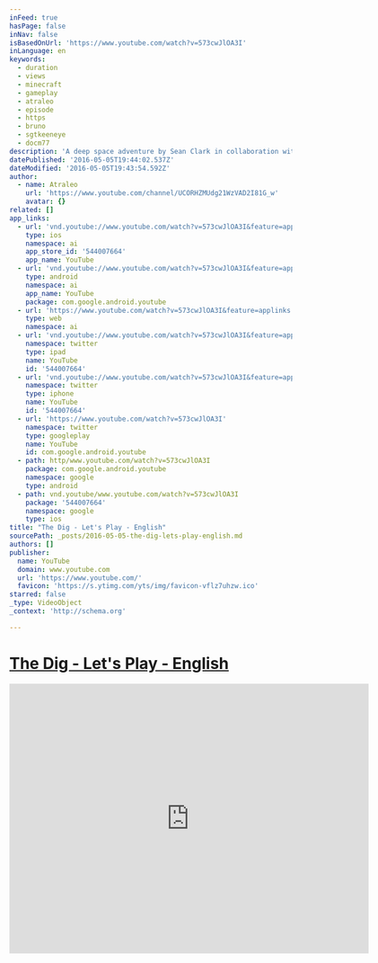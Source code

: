 ```yaml
---
inFeed: true
hasPage: false
inNav: false
isBasedOnUrl: 'https://www.youtube.com/watch?v=573cwJlOA3I'
inLanguage: en
keywords:
  - duration
  - views
  - minecraft
  - gameplay
  - atraleo
  - episode
  - https
  - bruno
  - sgtkeeneye
  - docm77
description: 'A deep space adventure by Sean Clark in collaboration with filmmaker Steven Spielberg.  A radio telescope in Borneo detects the approach of a large asteroid on a collision course with Earth; authorities dub it "Attila" after the ancient conqueror Attila the Hun. Scientists determine explosives planted on the surface of the asteroid may divert it into a stable orbit around Earth. A five-person expedition use the Space Shuttle Atlantis to rendezvous with the asteroid and plant the charges.'
datePublished: '2016-05-05T19:44:02.537Z'
dateModified: '2016-05-05T19:43:54.592Z'
author:
  - name: Atraleo
    url: 'https://www.youtube.com/channel/UCORHZMUdg21WzVAD2I81G_w'
    avatar: {}
related: []
app_links:
  - url: 'vnd.youtube://www.youtube.com/watch?v=573cwJlOA3I&feature=applinks'
    type: ios
    namespace: ai
    app_store_id: '544007664'
    app_name: YouTube
  - url: 'vnd.youtube://www.youtube.com/watch?v=573cwJlOA3I&feature=applinks'
    type: android
    namespace: ai
    app_name: YouTube
    package: com.google.android.youtube
  - url: 'https://www.youtube.com/watch?v=573cwJlOA3I&feature=applinks'
    type: web
    namespace: ai
  - url: 'vnd.youtube://www.youtube.com/watch?v=573cwJlOA3I&feature=applinks'
    namespace: twitter
    type: ipad
    name: YouTube
    id: '544007664'
  - url: 'vnd.youtube://www.youtube.com/watch?v=573cwJlOA3I&feature=applinks'
    namespace: twitter
    type: iphone
    name: YouTube
    id: '544007664'
  - url: 'https://www.youtube.com/watch?v=573cwJlOA3I'
    namespace: twitter
    type: googleplay
    name: YouTube
    id: com.google.android.youtube
  - path: http/www.youtube.com/watch?v=573cwJlOA3I
    package: com.google.android.youtube
    namespace: google
    type: android
  - path: vnd.youtube/www.youtube.com/watch?v=573cwJlOA3I
    package: '544007664'
    namespace: google
    type: ios
title: "The Dig - Let's Play - English"
sourcePath: _posts/2016-05-05-the-dig-lets-play-english.md
authors: []
publisher:
  name: YouTube
  domain: www.youtube.com
  url: 'https://www.youtube.com/'
  favicon: 'https://s.ytimg.com/yts/img/favicon-vflz7uhzw.ico'
starred: false
_type: VideoObject
_context: 'http://schema.org'

---
```

# [The Dig - Let's Play - English][0]

<iframe src="https://cdn.embedly.com/widgets/media.html?src=https%3A%2F%2Fwww.youtube.com%2Fembed%2F573cwJlOA3I%3Ffeature%3Doembed&amp;url=https%3A%2F%2Fwww.youtube.com%2Fwatch%3Fv%3D573cwJlOA3I&amp;image=https%3A%2F%2Fi.ytimg.com%2Fvi%2F573cwJlOA3I%2Fhqdefault.jpg&amp;key=b7d04c9b404c499eba89ee7072e1c4f7&amp;type=text%2Fhtml&amp;schema=youtube" width="640" height="480" scrolling="no" frameborder="0" allowfullscreen="" style=""></iframe>



[0]: https://www.youtube.com/watch?v=573cwJlOA3I&list=PLFk6NTKsdfR-hPRBgcm59RCBIlvw9ssOU